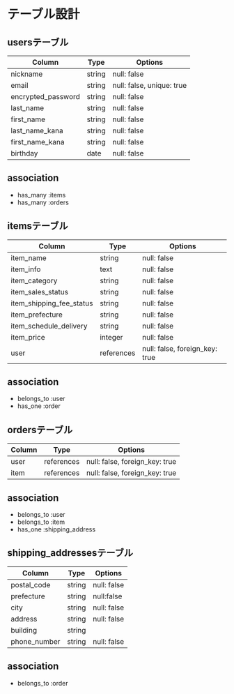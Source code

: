 # テーブル設計

## usersテーブル

|Column            |Type  |Options                   |
|------------------|------|--------------------------|
|nickname          |string| null: false              |
|email             |string| null: false, unique: true|
|encrypted_password|string| null: false              |
|last_name         |string| null: false              |
|first_name        |string| null: false              |
|last_name_kana    |string| null: false              |
|first_name_kana   |string| null: false              |
|birthday          |date  | null: false              |

## association
- has_many :items
- has_many :orders

## itemsテーブル

|Column                  |Type      |Options                       |
|------------------------|----------|------------------------------|
|item_name               |string    |null: false                   |
|item_info               |text      |null: false                   |
|item_category           |string    |null: false                   |
|item_sales_status       |string    |null: false                   |
|item_shipping_fee_status|string    |null: false                   |
|item_prefecture         |string    |null: false                   |
|item_schedule_delivery  |string    |null: false                   |
|item_price              |integer   |null: false                   |
|user                    |references|null: false, foreign_key: true|

## association
- belongs_to :user
- has_one :order

## ordersテーブル
|Column|Type      |Options                       |
|------|----------|------------------------------|
|user  |references|null: false, foreign_key: true|
|item  |references|null: false, foreign_key: true|

## association
- belongs_to :user
- belongs_to :item
- has_one :shipping_address

## shipping_addressesテーブル
|Column      |Type  |Options    |
|------------|------|-----------|
|postal_code |string|null: false|
|prefecture  |string|null:false |
|city        |string|null: false|
|address     |string|null: false|
|building    |string|           |
|phone_number|string|null: false|

## association
- belongs_to :order